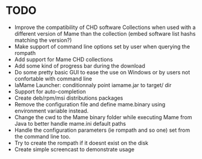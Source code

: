 TODO
====

-   Improve the compatibility of CHD software Collections when used with 
    a different version of Mame than the collection 
    (embed software list hashs matching the version?)
-   Make support of command line options set by user when querying the rompath
-   Add support for Mame CHD collections
-   Add some kind of progress bar during the download
-   Do some pretty basic GUI to ease the use on Windows or by users not 
    confortable with command line
-   IaMame Launcher: conditionnaly point iamame.jar to target/ dir
-   Support for auto-completion
-   Create deb/rpm/msi distributions packages
-   Remove the configuration file and define mame.binary using environment
    variable instead.
-   Change the cwd to the Mame binary folder while executing Mame from Java
    to better handle mame.ini default paths 
-   Handle the configuration parameters (ie rompath and so one) set from
    the command line too.
-   Try to create the rompath if it doesnt exist on the disk
-   Create simple screencast to demonstrate usage
